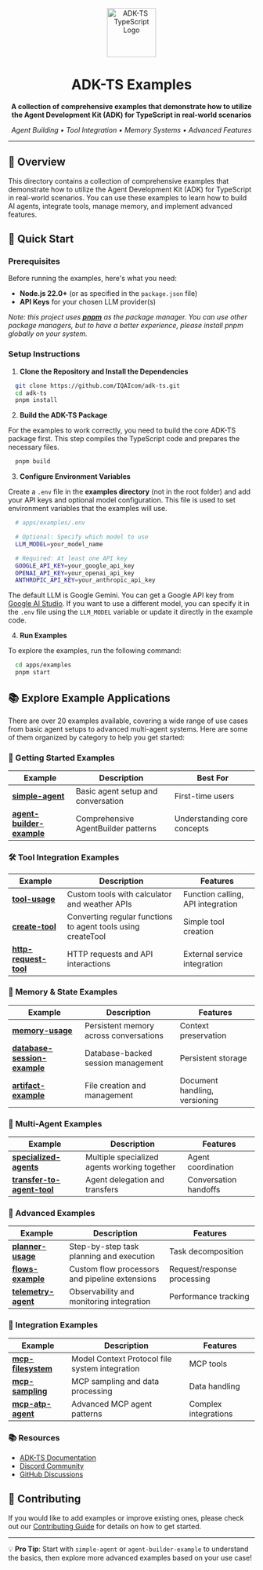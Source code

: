<div align="center">

<img src="https://files.catbox.moe/vumztw.png" alt="ADK-TS TypeScript Logo" width="100" />

<br/>

# ADK-TS Examples

**A collection of comprehensive examples that demonstrate how to utilize the Agent Development Kit (ADK) for TypeScript in real-world scenarios**

*Agent Building • Tool Integration • Memory Systems • Advanced Features*

---

</div>

## 🌟 Overview

This directory contains a collection of comprehensive examples that demonstrate how to utilize the Agent Development Kit (ADK) for TypeScript in real-world scenarios. You can use these examples to learn how to build AI agents, integrate tools, manage memory, and implement advanced features.

## 🚀 Quick Start

### Prerequisites

Before running the examples, here's what you need:

- **Node.js 22.0+** (or as specified in the `package.json` file)
- **API Keys** for your chosen LLM provider(s)

*Note: this project uses [**pnpm**](https://pnpm.io/) as the package manager. You can use other package managers, but to have a better experience, please install pnpm globally on your system.*

### Setup Instructions

1. **Clone the Repository and Install the Dependencies**

```bash
  git clone https://github.com/IQAIcom/adk-ts.git
  cd adk-ts
  pnpm install
```

2. **Build the ADK-TS Package**

For the examples to work correctly, you need to build the core ADK-TS package first. This step compiles the TypeScript code and prepares the necessary files.

 ```bash
   pnpm build
 ```

3. **Configure Environment Variables**

Create a `.env` file in the **examples directory** (not in the root folder) and add your API keys and optional model configuration. This file is used to set environment variables that the examples will use.

 ```bash
   # apps/examples/.env

   # Optional: Specify which model to use
   LLM_MODEL=your_model_name

   # Required: At least one API key
   GOOGLE_API_KEY=your_google_api_key
   OPENAI_API_KEY=your_openai_api_key
   ANTHROPIC_API_KEY=your_anthropic_api_key
 ```

The default LLM is Google Gemini. You can get a Google API key from [Google AI Studio](https://makersuite.google.com/app/apikey). If you want to use a different model, you can specify it in the `.env` file using the `LLM_MODEL` variable or update it directly in the example code.

4. **Run Examples**

To explore the examples, run the following command:

 ```bash
   cd apps/examples 
   pnpm start
 ```

## 📚 Explore Example Applications

There are over 20 examples available, covering a wide range of use cases from basic agent setups to advanced multi-agent systems. Here are some of them organized by category to help you get started:

### 🎯 Getting Started Examples

| Example | Description | Best For |
|---------|-------------|----------|
| **[simple-agent](src/simple-agent/)** | Basic agent setup and conversation | First-time users |
| **[agent-builder-example](src/agent-builder-example/)** | Comprehensive AgentBuilder patterns | Understanding core concepts |

### 🛠️ Tool Integration Examples

| Example | Description | Features |
|---------|-------------|----------|
| **[tool-usage](src/tool-usage/)** | Custom tools with calculator and weather APIs | Function calling, API integration |
| **[create-tool](src/create-tool/)** | Converting regular functions to agent tools using createTool | Simple tool creation |
| **[http-request-tool](src/http-request-tool/)** | HTTP requests and API interactions | External service integration |

### 🧠 Memory & State Examples

| Example | Description | Features |
|---------|-------------|----------|
| **[memory-usage](src/memory-usage/)** | Persistent memory across conversations | Context preservation |
| **[database-session-example](src/database-session-example/)** | Database-backed session management | Persistent storage |
| **[artifact-example](src/artifact-example/)** | File creation and management | Document handling, versioning |

### 🤝 Multi-Agent Examples

| Example | Description | Features |
|---------|-------------|----------|
| **[specialized-agents](src/specialized-agents/)** | Multiple specialized agents working together | Agent coordination |
| **[transfer-to-agent-tool](src/transfer-to-agent-tool/)** | Agent delegation and transfers | Conversation handoffs |

### 🧩 Advanced Examples

| Example | Description | Features |
|---------|-------------|----------|
| **[planner-usage](src/planner-usage/)** | Step-by-step task planning and execution | Task decomposition |
| **[flows-example](src/flows-example/)** | Custom flow processors and pipeline extensions | Request/response processing |
| **[telemetry-agent](src/telemetry-agent/)** | Observability and monitoring integration | Performance tracking |

### 🔌 Integration Examples

| Example | Description | Features |
|---------|-------------|----------|
| **[mcp-filesystem](src/mcp-filesystem/)** | Model Context Protocol file system integration | MCP tools |
| **[mcp-sampling](src/mcp-sampling/)** | MCP sampling and data processing | Data handling |
| **[mcp-atp-agent](src/mcp-atp-agent/)** | Advanced MCP agent patterns | Complex integrations |

### 📚 Resources

- [ADK-TS Documentation](https://adk.iqai.com/docs/framework)
- [Discord Community](https://discord.com/invite/x9EWvTcPXt)
- [GitHub Discussions](https://github.com/IQAIcom/adk-ts/discussions)

## 🤝 Contributing

If you would like to add examples or improve existing ones, please check out our [Contributing Guide](CONTRIBUTION.md) for details on how to get started.

---

💡 **Pro Tip**: Start with `simple-agent` or `agent-builder-example` to understand the basics, then explore more advanced examples based on your use case!
